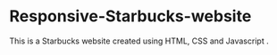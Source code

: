 # Responsive-Starbucks-website
This is a Starbucks website created using HTML, CSS and Javascript .
